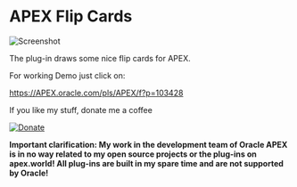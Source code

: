  # APEX Flip Cards

![Screenshot](https://github.com/RonnyWeiss/APEX-Flip-Cards/blob/master/screenshot.gif?raw=true)

The plug-in draws some nice flip cards for APEX.

For working Demo just click on:

https://APEX.oracle.com/pls/APEX/f?p=103428

If you like my stuff, donate me a coffee

[![Donate](https://img.shields.io/badge/Donate-PayPal-green.svg)](https://www.paypal.me/RonnyW1)

**Important clarification: My work in the development team of Oracle APEX is in no way related to my open source projects or the plug-ins on apex.world! All plug-ins are built in my spare time and are not supported by Oracle!**